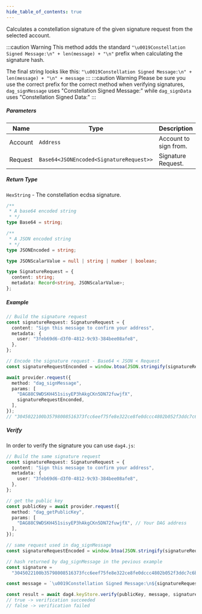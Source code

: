 ```yaml
---
hide_table_of_contents: true
---
```


<head>
  <meta
    name="description"
    content="Calculates a constellation signature of the given signature request from the selected account."
  />
</head>

<intro-end />

Calculates a constellation signature of the given signature request from the selected account.

:::caution Warning
This method adds the standard `"\u0019Constellation Signed Message:\n" + len(message) + "\n"` prefix when calculating the signature hash.

The final string looks like this: `"\u0019Constellation Signed Message:\n" + len(message) + "\n" + message`
:::
:::caution Warning
Please be sure you use the correct prefix for the correct method when verifying signatures, `dag_signMessage` uses "Constellation Signed Message:" while `dag_signData` uses "Constellation Signed Data:"
:::

##### Parameters

| Name    | Type                                    | Description           |
| ------- | --------------------------------------- | --------------------- |
| Account | `Address`                               | Account to sign from. |
| Request | `Base64<JSONEncoded<SignatureRequest>>` | Signature Request.    |

##### Return Type

`HexString` - The constellation ecdsa signature.

```typescript title="Base64"
/**
 * A base64 encoded string
 * */
type Base64 = string;
```

```typescript title="JSONEncoded"
/**
 * A JSON encoded string
 * */
type JSONEncoded = string;
```

```typescript title="JSONScalarValue"
type JSONScalarValue = null | string | number | boolean;
```

<div id="tst-signaturerequest"></div>

```typescript title="SignatureRequest"
type SignatureRequest = {
  content: string;
  metadata: Record<string, JSONScalarValue>;
};
```

##### Example

```typescript title="TypeScript"
// Build the signature request
const signatureRequest: SignatureRequest = {
  content: "Sign this message to confirm your address",
  metadata: {
    user: "3feb69d6-d3f0-4812-9c93-384bee08afe8",
  },
};

// Encode the signature request - Base64 < JSON < Request
const signatureRequestEnconded = window.btoa(JSON.stringify(signatureRequest));

await provider.request({
  method: "dag_signMessage",
  params: [
    "DAG88C9WDSKH451sisyEP3hAkgCKn5DN72fuwjfX",
    signatureRequestEnconded,
  ],
});
// "3045022100b35798008516373fcc6eef75fe8e322ce8fe0dccc4802b052f3ddc7c6b5dc2900220154cac1e4f3e7d9a64f4ed9d2a518221b273fe782f037a5842725054f1c62280"
```

##### Verify

In order to verify the signature you can use `dag4.js`:

```typescript title="TypeScript"
// Build the same signature request
const signatureRequest: SignatureRequest = {
  content: "Sign this message to confirm your address",
  metadata: {
    user: "3feb69d6-d3f0-4812-9c93-384bee08afe8",
  },
};

// get the public key
const publicKey = await provider.request({
  method: "dag_getPublicKey",
  params: [
    "DAG88C9WDSKH451sisyEP3hAkgCKn5DN72fuwjfX", // Your DAG address
  ],
});

// same request used in dag_signMessage
const signatureRequestEncoded = window.btoa(JSON.stringify(signatureRequest));

// hash returned by dag_signMessage in the pevious example
const signature =
  "3045022100b35798008516373fcc6eef75fe8e322ce8fe0dccc4802b052f3ddc7c6b5dc2900220154cac1e4f3e7d9a64f4ed9d2a518221b273fe782f037a5842725054f1c62280";

const message = `\u0019Constellation Signed Message:\n${signatureRequestEncoded.length}\n${signatureRequestEncoded}`;

const result = await dag4.keyStore.verify(publicKey, message, signature);
// true -> verification succeeded
// false -> verification failed
```

